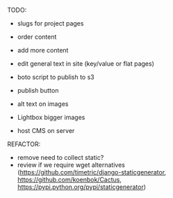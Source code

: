 
TODO:
 - slugs for project pages
 - order content
 - add more content
 - edit general text in site (key/value or flat pages)

 - boto script to publish to s3
 - publish button

 - alt text on images
 - Lightbox bigger images
 - host CMS on server

REFACTOR:
 - remove need to collect static?
 - review if we require wget alternatives (https://github.com/timetric/django-staticgenerator, https://github.com/koenbok/Cactus, https://pypi.python.org/pypi/staticgenerator)
